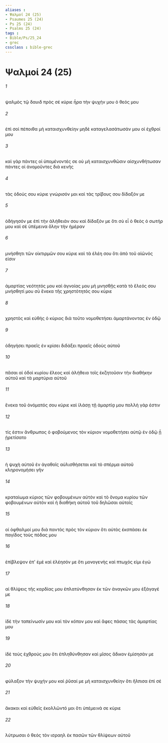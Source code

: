 ```yaml
---
aliases : 
- Ψαλμοί 24 (25)
- Psaumes 25 (24)
- Ps 25 (24)
- Psalms 25 (24)
tags : 
- Bible/Ps/25_24
- grec
cssclass : bible-grec
---
```


# Ψαλμοί 24 (25)

###### 1
ψαλμὸς τῷ δαυιδ πρὸς σέ κύριε ἦρα τὴν ψυχήν μου ὁ θεός μου
###### 2
ἐπὶ σοὶ πέποιθα μὴ καταισχυνθείην μηδὲ καταγελασάτωσάν μου οἱ ἐχθροί μου
###### 3
καὶ γὰρ πάντες οἱ ὑπομένοντές σε οὐ μὴ καταισχυνθῶσιν αἰσχυνθήτωσαν πάντες οἱ ἀνομοῦντες διὰ κενῆς
###### 4
τὰς ὁδούς σου κύριε γνώρισόν μοι καὶ τὰς τρίβους σου δίδαξόν με
###### 5
ὁδήγησόν με ἐπὶ τὴν ἀλήθειάν σου καὶ δίδαξόν με ὅτι σὺ εἶ ὁ θεὸς ὁ σωτήρ μου καὶ σὲ ὑπέμεινα ὅλην τὴν ἡμέραν
###### 6
μνήσθητι τῶν οἰκτιρμῶν σου κύριε καὶ τὰ ἐλέη σου ὅτι ἀπὸ τοῦ αἰῶνός εἰσιν
###### 7
ἁμαρτίας νεότητός μου καὶ ἀγνοίας μου μὴ μνησθῇς κατὰ τὸ ἔλεός σου μνήσθητί μου σὺ ἕνεκα τῆς χρηστότητός σου κύριε
###### 8
χρηστὸς καὶ εὐθὴς ὁ κύριος διὰ τοῦτο νομοθετήσει ἁμαρτάνοντας ἐν ὁδῷ
###### 9
ὁδηγήσει πραεῖς ἐν κρίσει διδάξει πραεῖς ὁδοὺς αὐτοῦ
###### 10
πᾶσαι αἱ ὁδοὶ κυρίου ἔλεος καὶ ἀλήθεια τοῖς ἐκζητοῦσιν τὴν διαθήκην αὐτοῦ καὶ τὰ μαρτύρια αὐτοῦ
###### 11
ἕνεκα τοῦ ὀνόματός σου κύριε καὶ ἱλάσῃ τῇ ἁμαρτίᾳ μου πολλὴ γάρ ἐστιν
###### 12
τίς ἐστιν ἄνθρωπος ὁ φοβούμενος τὸν κύριον νομοθετήσει αὐτῷ ἐν ὁδῷ ᾗ ᾑρετίσατο
###### 13
ἡ ψυχὴ αὐτοῦ ἐν ἀγαθοῖς αὐλισθήσεται καὶ τὸ σπέρμα αὐτοῦ κληρονομήσει γῆν
###### 14
κραταίωμα κύριος τῶν φοβουμένων αὐτόν καὶ τὸ ὄνομα κυρίου τῶν φοβουμένων αὐτόν καὶ ἡ διαθήκη αὐτοῦ τοῦ δηλῶσαι αὐτοῖς
###### 15
οἱ ὀφθαλμοί μου διὰ παντὸς πρὸς τὸν κύριον ὅτι αὐτὸς ἐκσπάσει ἐκ παγίδος τοὺς πόδας μου
###### 16
ἐπίβλεψον ἐπ' ἐμὲ καὶ ἐλέησόν με ὅτι μονογενὴς καὶ πτωχός εἰμι ἐγώ
###### 17
αἱ θλίψεις τῆς καρδίας μου ἐπλατύνθησαν ἐκ τῶν ἀναγκῶν μου ἐξάγαγέ με
###### 18
ἰδὲ τὴν ταπείνωσίν μου καὶ τὸν κόπον μου καὶ ἄφες πάσας τὰς ἁμαρτίας μου
###### 19
ἰδὲ τοὺς ἐχθρούς μου ὅτι ἐπληθύνθησαν καὶ μῖσος ἄδικον ἐμίσησάν με
###### 20
φύλαξον τὴν ψυχήν μου καὶ ῥῦσαί με μὴ καταισχυνθείην ὅτι ἤλπισα ἐπὶ σέ
###### 21
ἄκακοι καὶ εὐθεῖς ἐκολλῶντό μοι ὅτι ὑπέμεινά σε κύριε
###### 22
λύτρωσαι ὁ θεός τὸν ισραηλ ἐκ πασῶν τῶν θλίψεων αὐτοῦ
